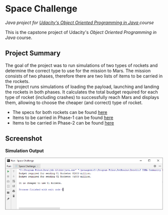 # Space Challenge

<i> Java project for <a href = "https://in.udacity.com/course/object-oriented-programming-in-java--ud283" title = "Udacity's OOPS in Java"> Udacity's Object Oriented Programming in Java </a> course </i> 

This is the capstone project of Udacity's <i> Object Oriented Programming in Java </i> course.

Project Summary
---------------
The goal of the project was to run simulations of two types of rockets and determine the correct type to use for the mission to Mars. The mission consists of two phases, therefore there are two lists of items to be carried in the rockets. <br> The project runs simulations of loading the payload, launching and landing the rockets in both phases. It calculates the total budget required for each type of rocket (including crashes) to successfully reach Mars and displays them, allowing to choose the cheaper (and correct) type of rocket.

<ul>
<li>The specs for both rockets can be found <a href = "/specs/Rocket_Specs.txt"> here</a> </li>
<li>Items to be carried in Phase-1 can be found <a href = "/specs/phase-1.txt"> here</a> </li>
<li>Items to be carried in Phase-2 can be found <a href = "/specs/phase-2.txt"> here</a> </li>
</ul>

Screenshot
----------
<b> Simulation Output </b>

![Simulation Output](screenshots/Output.PNG?raw=true "Simulation Output")
